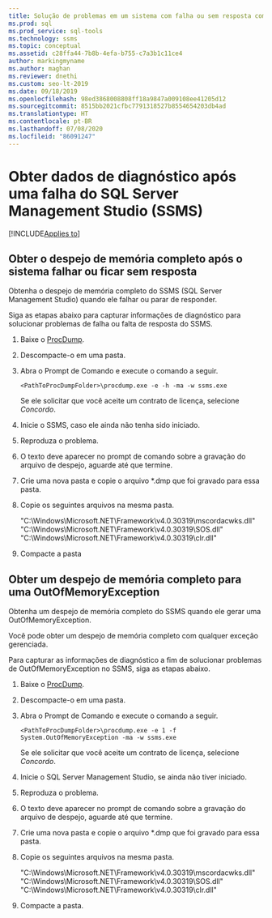 ```yaml
---
title: Solução de problemas em um sistema com falha ou sem resposta com o SSMS
ms.prod: sql
ms.prod_service: sql-tools
ms.technology: ssms
ms.topic: conceptual
ms.assetid: c28ffa44-7b8b-4efa-b755-c7a3b1c11ce4
author: markingmyname
ms.author: maghan
ms.reviewer: dnethi
ms.custom: seo-lt-2019
ms.date: 09/18/2019
ms.openlocfilehash: 98ed3868008808ff18a9847a009108ee41205d12
ms.sourcegitcommit: 8515bb2021cfbc7791318527b8554654203db4ad
ms.translationtype: HT
ms.contentlocale: pt-BR
ms.lasthandoff: 07/08/2020
ms.locfileid: "86091247"
---
```

# <a name="get-diagnostic-data-after-a-sql-server-management-studio-ssms-crash"></a>Obter dados de diagnóstico após uma falha do SQL Server Management Studio (SSMS)

[!INCLUDE[Applies to](../../includes/appliesto-ss-asdb-asdw-xxx-md.md)]

## <a name="get-full-memory-dump-after-an-unresponsive-system-or-crash"></a>Obter o despejo de memória completo após o sistema falhar ou ficar sem resposta

Obtenha o despejo de memória completo do SSMS (SQL Server Management Studio) quando ele falhar ou parar de responder.

Siga as etapas abaixo para capturar informações de diagnóstico para solucionar problemas de falha ou falta de resposta do SSMS.

1. Baixe o [ProcDump](https://technet.microsoft.com/sysinternals/dd996900.aspx).

2. Descompacte-o em uma pasta.

3. Abra o Prompt de Comando e execute o comando a seguir.

    ```console
    <PathToProcDumpFolder>\procdump.exe -e -h -ma -w ssms.exe
    ```

    Se ele solicitar que você aceite um contrato de licença, selecione *Concordo*.

4. Inicie o SSMS, caso ele ainda não tenha sido iniciado.

5. Reproduza o problema.

6. O texto deve aparecer no prompt de comando sobre a gravação do arquivo de despejo, aguarde até que termine.

7. Crie uma nova pasta e copie o arquivo *.dmp que foi gravado para essa pasta.

8. Copie os seguintes arquivos na mesma pasta.

    "C:\Windows\Microsoft.NET\Framework\v4.0.30319\mscordacwks.dll"  "C:\Windows\Microsoft.NET\Framework\v4.0.30319\SOS.dll"  "C:\Windows\Microsoft.NET\Framework\v4.0.30319\clr.dll"

9. Compacte a pasta

## <a name="get-full-memory-dump-for-an-outofmemoryexception"></a>Obter um despejo de memória completo para uma OutOfMemoryException

Obtenha um despejo de memória completo do SSMS quando ele gerar uma OutOfMemoryException.

Você pode obter um despejo de memória completo com qualquer exceção gerenciada.

Para capturar as informações de diagnóstico a fim de solucionar problemas de OutOfMemoryException no SSMS, siga as etapas abaixo.

1. Baixe o [ProcDump](https://technet.microsoft.com/sysinternals/dd996900.aspx).

2. Descompacte-o em uma pasta.

3. Abra o Prompt de Comando e execute o comando a seguir.

    ```console
    <PathToProcDumpFolder>\procdump.exe -e 1 -f System.OutOfMemoryException -ma -w ssms.exe
    ```

    Se ele solicitar que você aceite um contrato de licença, selecione *Concordo*.

4. Inicie o SQL Server Management Studio, se ainda não tiver iniciado.

5. Reproduza o problema.

6. O texto deve aparecer no prompt de comando sobre a gravação do arquivo de despejo, aguarde até que termine.

7. Crie uma nova pasta e copie o arquivo *.dmp que foi gravado para essa pasta.

8. Copie os seguintes arquivos na mesma pasta.

    "C:\Windows\Microsoft.NET\Framework\v4.0.30319\mscordacwks.dll"  "C:\Windows\Microsoft.NET\Framework\v4.0.30319\SOS.dll"  "C:\Windows\Microsoft.NET\Framework\v4.0.30319\clr.dll"

9. Compacte a pasta.
